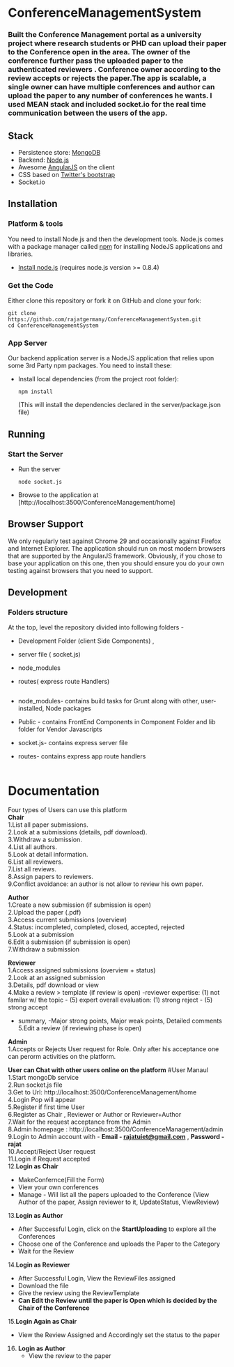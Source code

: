 # ConferenceManagementSystem
### Built the Conference Management portal  as a university project where  research students or PHD can upload  their paper  to the Conference open  in  the area.  The  owner of the  conference  further pass the uploaded  paper to the authenticated  reviewers . Conference owner  according to the review accepts or rejects the paper.The app is scalable, a single owner can have multiple conferences and author can upload the paper to any number of  conferences he wants. I used  MEAN stack  and  included socket.io for the real time communication between the users of the app.




## Stack

* Persistence store: [MongoDB](http://www.mongodb.org/)
* Backend: [Node.js](http://nodejs.org/)
* Awesome [AngularJS](http://www.angularjs.org/) on the client
* CSS based on [Twitter's bootstrap](http://getbootstrap.com/)
* Socket.io



## Installation

### Platform & tools

You need to install Node.js and then the development tools. Node.js comes with a package manager called [npm](http://npmjs.org) for installing NodeJS applications and libraries.
* [Install node.js](http://nodejs.org/download/) (requires node.js version >= 0.8.4)

### Get the Code
Either clone this repository or fork it on GitHub and clone your fork:

```
git clone https://github.com/rajatgermany/ConferenceManagementSystem.git
cd ConferenceManagementSystem
```

### App Server

Our backend application server is a NodeJS application that relies upon some 3rd Party npm packages.  You need to install these:

* Install local dependencies (from the project root folder):

    ```
    npm install
    ```

  (This will install the dependencies declared in the server/package.json file)

## Running
### Start the Server
* Run the server

    ```
    node socket.js
    ```
* Browse to the application at [http://localhost:3500/ConferenceManagement/home]


## Browser Support
We only regularly test against Chrome 29 and occasionally against Firefox and Internet Explorer.
The application should run on most modern browsers that are supported by the AngularJS framework.
Obviously, if you chose to base your application on this one, then you should ensure you do your own
testing against browsers that you need to support.

## Development

### Folders structure

At the top, level the repository divided into following folders -
- Development Folder (client Side Components) , 
- server file ( socket.js)
- node_modules
- routes( express route Handlers)

    ```
* node_modules- contains build tasks for Grunt along with other, user-installed, Node packages
* Public - contains FrontEnd Components in Component Folder and lib folder for Vendor Javascripts
* socket.js- contains express server file
* routes- contains express app route handlers

   ```
   
# Documentation
Four types of Users can use this platform </br>
**Chair** </br>
1.List all paper submissions.</br>
2.Look at a submissions (details, pdf download).</br>
3.Withdraw a submission.</br>
4.List all authors.</br>
5.Look at detail information.</br>
6.List all reviewers.</br>
7.List all reviews.</br>
8.Assign papers to reviewers.</br>
9.Conflict avoidance: an author is not allow to review his own paper.</br>


**Author**</br>
1.Create a new submission (if submission is open)</br>
2.Upload the paper (.pdf) </br>
3.Access current submissions (overview) </br>
4.Status: incompleted, completed, closed, accepted, rejected </br>
5.Look at a submission </br>
6.Edit a submission (if submission is open) </br>
7.Withdraw a submission </br>



**Reviewer** </br>
1.Access assigned submissions (overview + status) </br>
2.Look at an assigned submission </br>
3.Details, pdf download or view </br>
4.Make a review > template (if review is open) 
-reviewer expertise: (1) not familar w/ the topic - (5) expert
overall evaluation: (1) strong reject - (5) strong accept
- summary,
-Major strong points,
Major weak points,
Detailed comments </br>
5.Edit a review (if reviewing phase is open) </br>

**Admin** </br>
1.Accepts or Rejects User request for Role. Only after his acceptance one can perorm activities on the platform.

**User can Chat with other users online on the platform**
#User Manaul
1.Start mongoDb service</br>
2.Run socket.js file</br>
3.Get to Url: http://localhost:3500/ConferenceManagement/home </br>
4.Login Pop will appear </br>
5.Register if first time User </br>
6.Register as Chair , Reviewer or Author or Reviewer+Author </br>
7.Wait for the request acceptance from the Admin </br>
8.Admin homepage : http://localhost:3500/ConferenceManagement/admin </br>
9.Login to Admin account with - **Email - rajatuiet@gmail.com** , **Password - rajat** </br>
10.Accept/Reject User request </br>
11.Login if Request accepted </br>
12.**Login as Chair**  </br>
  - MakeConfernce(Fill the Form)
  - View your own conferences
  - Manage - Will list all the papers uploaded to the Conference (View Author of the paper, Assign reviewer to it, UpdateStatus, ViewReview)</br>
  
  
13.**Login as Author** </br>
  - After Successful Login, click on the **StartUploading** to explore all the Conferences </br>
  - Choose one of the Conference and uploads the Paper to the Category </br>
  - Wait for the Review </br>
  
14.**Login as Reviewer** </br>
  - After Successful Login, View  the ReviewFiles assigned 
  - Download the file 
  - Give the review using the ReviewTemplate
  - **Can Edit the Review until the paper is Open which is decided by the Chair of the Conference**
  
  
15.**Login Again as Chair** </br>
   - View the Review Assigned and Accordingly set the status to the paper </br>
16. **Login as Author** </br>
    - View the review to the paper
    
  

  
  
  
  
  
  
